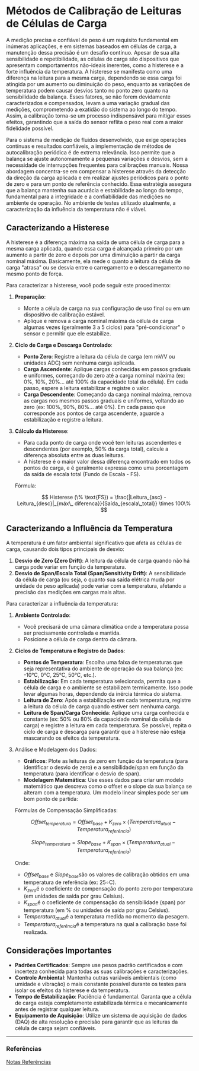 # Métodos de Calibração de Leituras de Células de Carga

A medição precisa e confiável de peso é um requisito fundamental em inúmeras aplicações, e em sistemas baseados em células de carga, a manutenção dessa precisão é um desafio contínuo. Apesar de sua alta sensibilidade e repetibilidade, as células de carga são dispositivos que apresentam comportamentos não-ideais inerentes, como a histerese e a forte influência da temperatura. A histerese se manifesta como uma diferença na leitura para a mesma carga, dependendo se essa carga foi atingida por um aumento ou diminuição do peso, enquanto as variações de temperatura podem causar desvios tanto no ponto zero quanto na sensibilidade da balança. Esses fatores, se não forem devidamente caracterizados e compensados, levam a uma variação gradual das medições, comprometendo a exatidão do sistema ao longo do tempo. Assim, a calibração torna-se um processo indispensável para mitigar esses efeitos, garantindo que a saída do sensor reflita o peso real com a maior fidelidade possível.

Para o sistema de medição de fluidos desenvolvido, que exige operações contínuas e resultados confiáveis, a implementação de métodos de autocalibração periódica é de extrema relevância. Isso permite que a balança se ajuste autonomamente a pequenas variações e desvios, sem a necessidade de interrupções frequentes para calibrações manuais. Nossa abordagem concentra-se em compensar a histerese através da detecção da direção da carga aplicada e em realizar ajustes periódicos para o ponto de zero e para um ponto de referência conhecido. Essa estratégia assegura que a balança mantenha sua acurácia e estabilidade ao longo do tempo, fundamental para a integridade e a confiabilidade das medições no ambiente de operação. No ambiente de testes utilizado atualmente, a caracterização da influência da temperatura não é viável.

## Caracterizando a Histerese
A histerese é a diferença máxima na saída de uma célula de carga para a mesma carga aplicada, quando essa carga é alcançada primeiro por um aumento a partir de zero e depois por uma diminuição a partir da carga nominal máxima. Basicamente, ela mede o quanto a leitura da célula de carga "atrasa" ou se desvia entre o carregamento e o descarregamento no mesmo ponto de força.

Para caracterizar a histerese, você pode seguir este procedimento:
1. **Preparação**:
    - Monte a célula de carga na sua configuração de uso final ou em um dispositivo de calibração estável.
    - Aplique e remova a carga nominal máxima da célula de carga algumas vezes (geralmente 3 a 5 ciclos) para "pré-condicionar" o sensor e permitir que ele estabilize.
2. **Ciclo de Carga e Descarga Controlado**:
    - **Ponto Zero**: Registre a leitura da célula de carga (em mV/V ou unidades ADC) sem nenhuma carga aplicada.
    - **Carga Ascendente**: Aplique cargas conhecidas em passos graduais e uniformes, começando do zero até a carga nominal máxima (ex: 0%, 10%, 20%... até 100% da capacidade total da célula). Em cada passo, espere a leitura estabilizar e registre o valor.
    - **Carga Descendente**: Começando da carga nominal máxima, remova as cargas nos mesmos passos graduais e uniformes, voltando ao zero (ex: 100%, 90%, 80%... até 0%). Em cada passo que corresponde aos pontos de carga ascendente, aguarde a estabilização e registre a leitura.
3. **Cálculo da Histerese**:
    - Para cada ponto de carga onde você tem leituras ascendentes e descendentes (por exemplo, 50% da carga total), calcule a diferença absoluta entre as duas leituras.
    - A histerese é o maior valor dessa diferença encontrado em todos os pontos de carga, e é geralmente expressa como uma porcentagem da saída de escala total (Fundo de Escala - FS).

    Fórmula:

    $$ Histerese (\% \text{FS}) = \frac{|Leitura_{asc} - Leitura_{desc}|_{máx\_ diferenca}}{Saída_{escala\_total}} \times 100\% $$
    
## Caracterizando a Influência da Temperatura
A temperatura é um fator ambiental significativo que afeta as células de carga, causando dois tipos principais de desvio:
1. **Desvio de Zero (Zero Drift)**: A leitura da célula de carga quando não há carga pode variar em função da temperatura.
2. **Desvio de Span/Escala Total (Span/Sensitivity Drift)**: A sensibilidade da célula de carga (ou seja, o quanto sua saída elétrica muda por unidade de peso aplicada) pode variar com a temperatura, afetando a precisão das medições em cargas mais altas.

Para caracterizar a influência da temperatura:
1. **Ambiente Controlado**: 
    - Você precisará de uma câmara climática onde a temperatura possa ser precisamente controlada e mantida.
    - Posicione a célula de carga dentro da câmara.
2. **Ciclos de Temperatura e Registro de Dados**: 
    - **Pontos de Temperatura**: Escolha uma faixa de temperaturas que seja representativa do ambiente de operação da sua balança (ex: -10°C, 0°C, 25°C, 50°C, etc.).
    - **Estabilização**: Em cada temperatura selecionada, permita que a célula de carga e o ambiente se estabilizem termicamente. Isso pode levar algumas horas, dependendo da inércia térmica do sistema.
    - **Leitura de Zero**: Após a estabilização em cada temperatura, registre a leitura da célula de carga quando estiver sem nenhuma carga.
    - **Leitura de Span/Carga Conhecida**: Aplique uma carga conhecida e constante (ex: 50% ou 80% da capacidade nominal da célula de carga) e registre a leitura em cada temperatura. Se possível, repita o ciclo de carga e descarga para garantir que a histerese não esteja mascarando os efeitos da temperatura.
3.  Análise e Modelagem dos Dados:
    - **Gráficos**: Plote as leituras de zero em função da temperatura (para identificar o desvio de zero) e a sensibilidade/span em função da temperatura (para identificar o desvio de span).
    - **Modelagem Matemática**: Use esses dados para criar um modelo matemático que descreva como o offset e o slope da sua balança se alteram com a temperatura. Um modelo linear simples pode ser um bom ponto de partida:
    
    Fórmulas de Compensação Simplificadas:

    $$ Offset_{temperatura​} = Offset_{base}​ + K_{zero}​ × (Temperatura_{atual} ​− Temperatura_{referência​}) $$
    
    $$ Slope_{temperatura}​ = Slope_{base​} + K_{span​} × (Temperatura_{atual​} − Temperatura_{referência​}) $$
    
    Onde:
    
    - $Offset_{base}$ e $Slope_{base}$​ são os valores de calibração obtidos em uma temperatura de referência (ex: 25∘C).
    - $K_{zero}$​ é o coeficiente de compensação do ponto zero por temperatura (em unidades de saída por grau Celsius).
    - $K_{span}$​ é o coeficiente de compensação da sensibilidade (span) por temperatura (em % ou unidades de saída por grau Celsius).
    - $Temperatura_{atual}$​ é a temperatura medida no momento da pesagem.
    - $Temperatura_{referência}$​ é a temperatura na qual a calibração base foi realizada.
    
## Considerações Importantes
- **Padrões Certificados**: Sempre use pesos padrão certificados e com incerteza conhecida para todas as suas calibrações e caracterizações.
- **Controle Ambiental**: Mantenha outras variáveis ambientais (como umidade e vibração) o mais constante possível durante os testes para isolar os efeitos da histerese e da temperatura.
- **Tempo de Estabilização**: Paciência é fundamental. Garanta que a célula de carga esteja completamente estabilizada térmica e mecanicamente antes de registrar qualquer leitura.
- **Equipamento de Aquisição**: Utilize um sistema de aquisição de dados (DAQ) de alta resolução e precisão para garantir que as leituras da célula de carga sejam confiáveis.

---

### Referências
[Notas Referências](../notas/calibracao_celulas.md)
